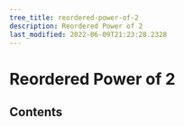 ```yaml
---
tree_title: reordered-power-of-2
description: Reordered Power of 2
last_modified: 2022-06-09T21:23:28.2328
---
```


# Reordered Power of 2

## Contents

